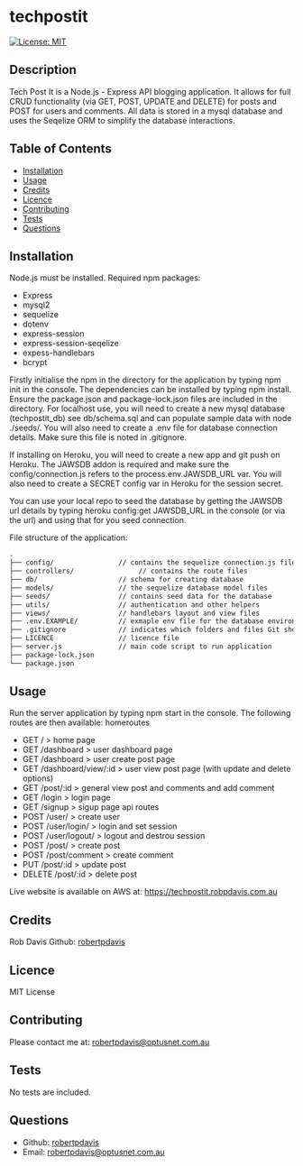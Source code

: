 # techpostit

[![License: MIT](https://img.shields.io/badge/License-MIT-yellow.svg)](https://opensource.org/licenses/MIT)

## Description
Tech Post It is a Node.js - Express API blogging application. It allows for full CRUD functionality (via GET, POST, UPDATE and DELETE) for posts and POST for users and comments. All data is stored in a mysql database and uses the Seqelize ORM to simplify the database interactions.


## Table of Contents
- [Installation](#installation)
- [Usage](#usage)
- [Credits](#credits)
- [Licence](#Licence)
- [Contributing](#contributing)
- [Tests](#tests)
- [Questions](#questions)

## Installation
Node.js must be installed. Required npm packages:
* Express
* mysql2
* sequelize
* dotenv
* express-session 
* express-session-seqelize
* expess-handlebars
* bcrypt

Firstly initialise the npm in the directory for the application by typing npm init in the console. The dependencies can be installed by typing npm install. Ensure the package.json and package-lock.json files are included in the directory. For localhost use, you will need to create a new mysql database (techpostit_db) see db/schema.sql and can populate sample data with node ./seeds/. You will also need to create a .env file for database connection details. Make sure this file is noted in .gitignore.

If installing on Heroku, you will need to create a new app and git push on Heroku. The JAWSDB addon is required and make sure the config/connection.js refers to the process.env.JAWSDB_URL var. You will also need to create a SECRET config var in Heroku for the session secret.

You can use your local repo to seed the database by getting the JAWSDB url details by typing heroku config:get JAWSDB_URL in the console (or via the url) and using that for you seed connection.

File structure of the application:
```md
.
├── config/                // contains the sequelize connection.js file
├── controllers/                // contains the route files
├── db/                    // schema for creating database
├── models/                // the sequelize database model files
├── seeds/                 // contains seed data for the database
├── utils/                 // authentication and other helpers
├── views/                 // handlebars layout and view files
├── .env.EXAMPLE/          // exmaple env file for the database environmental variables
├── .gitignore             // indicates which folders and files Git should ignore
├── LICENCE                // licence file
├── server.js              // main code script to run application
├── package-lock.json      
└── package.json           
```

## Usage
Run the server application by typing npm start in the console. The following routes are then available:
homeroutes
- GET / > home page
- GET /dashboard > user dashboard page
- GET /dashboard > user create post page
- GET /dashboard/view/:id > user view post page (with update and delete options)
- GET /post/:id > general view post and comments and add comment
- GET /login > login page
- GET /signup > sigup page
api routes
- POST /user/ > create user
- POST /user/login/ > login and set session
- POST /user/logout/ > logout and destrou session
- POST /post/ > create post
- POST /post/comment > create comment
- PUT /post/:id > update post
- DELETE /post/:id > delete post

Live website is available on AWS at: https://techpostit.robpdavis.com.au 

## Credits
Rob Davis Github: [robertpdavis](https://github.com/robertpdavis)

## Licence
MIT License

## Contributing
Please contact me at: robertpdavis@optusnet.com.au

## Tests
No tests are included.

## Questions
* Github: [robertpdavis](https://github.com/robertpdavis)
* Email: robertpdavis@optusnet.com.au
